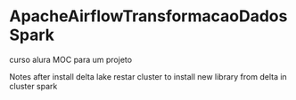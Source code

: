 # ApacheAirflowTransformacaoDadosSpark
curso alura MOC para um projeto

Notes after install delta lake restar cluster to install new library from delta in cluster spark